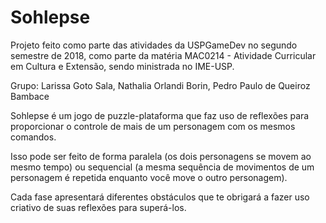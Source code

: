 # Sohlepse
Projeto feito como parte das atividades da USPGameDev no segundo semestre de 2018, como parte da matéria MAC0214 - Atividade Curricular em Cultura e Extensão, sendo ministrada no IME-USP.

Grupo:  Larissa Goto Sala, Nathalia Orlandi Borin, Pedro Paulo de Queiroz Bambace

Sohlepse é um jogo de puzzle-plataforma que faz uso de reflexões para proporcionar o controle de mais de um personagem com os mesmos comandos.

Isso pode ser feito de forma paralela (os dois personagens se movem ao mesmo tempo) ou sequencial (a mesma sequência de movimentos de um personagem é repetida enquanto você move o outro personagem).

Cada fase apresentará diferentes obstáculos que te obrigará a fazer uso criativo de suas reflexões para superá-los.
